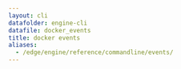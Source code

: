 ```yaml
---
layout: cli
datafolder: engine-cli
datafile: docker_events
title: docker events
aliases:
  - /edge/engine/reference/commandline/events/
---
```

<!--
This page is automatically generated from Docker's source code. If you want to
suggest a change to the text that appears here, open a ticket or pull request
in the source repository on GitHub:

https://github.com/docker/cli
-->
